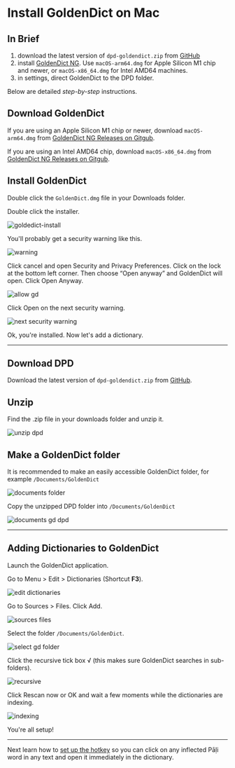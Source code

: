 # Install GoldenDict on Mac

## In Brief

1. download the latest version of `dpd-goldendict.zip` from [GitHub](https://github.com/digitalpalidictionary/dpd-db/releases/latest)
2. install [GoldenDict NG](https://github.com/xiaoyifang/goldendict-ng/releases/latest). Use `macOS-arm64.dmg` for Apple Silicon M1 chip and newer, or `macOS-x86_64.dmg` for Intel AMD64 machines.
3. in settings, direct GoldenDict to the DPD folder.

Below are detailed *step-by-step* instructions. 


## Download GoldenDict

If you are using an Apple Silicon M1 chip or newer, download `macOS-arm64.dmg` from [GoldenDict NG Releases on Gitgub](https://github.com/digitalpalidictionary/dpd-db/releases/latest).

If you are using an Intel AMD64 chip, download `macOS-x86_64.dmg` from [GoldenDict NG Releases on Gitgub](https://github.com/digitalpalidictionary/dpd-db/releases/latest). 


## Install GoldenDict

Double click the `GoldenDict.dmg` file in your Downloads folder.

<!-- <img width="470" alt="download gd" src="../pics/mac-install/download%20gd.png"> -->

Double click the installer.

![goldedict-install](../pics/mac-install/goldendict%20install.png)


You'll probably get a security warning like this. 

![warning](../pics/mac-install/warning.png)

Click cancel and open Security and Privacy Preferences. Click on the lock at the bottom left corner. Then choose “Open anyway” and GoldenDict will open. Click Open Anyway.

![allow gd](../pics/mac-install/allow%20gd.png)

Click Open on the next security warning. 

![next security warning](../pics/mac-install/next%20security%20warning.png)

Ok, you're installed. Now let's add a dictionary. 

-------------------------------------------------

## Download DPD

Download the latest version of `dpd-goldendict.zip` from [GitHub](https://github.com/digitalpalidictionary/dpd-db/releases/latest). 

## Unzip

Find the .zip file in your downloads folder and unzip it.

![unzip dpd](../pics/mac-install/unzip%20dpd.png)

## Make a GoldenDict folder

It is recommended to make an easily accessible GoldenDict folder, for example `/Documents/GoldenDict`

![documents folder](../pics/mac-install/documents%20folder.png)

Copy the unzipped DPD folder into `/Documents/GoldenDict`

![documents gd dpd](../pics/mac-install/documents%20gd%20dpd.png)

-------------------------------------------------

## Adding Dictionaries to GoldenDict

Launch the GoldenDict application.

Go to Menu > Edit > Dictionaries (Shortcut **F3**).

![edit dictionaries](../pics/mac-install/edit%20dictionaries.png)

Go to Sources > Files. Click Add.

![sources files](../pics/mac-install/sources%20files.png)

Select the folder `/Documents/GoldenDict`.

![select gd folder](../pics/mac-install/select%20gd%20folder.png)

Click the recursive tick box √ (this makes sure GoldenDict searches in sub-folders).

![recursive](../pics/mac-install/recursive.png)

Click Rescan now or OK and wait a few moments while the dictionaries are indexing.

![indexing](../pics/mac-install/indexing.png)

You're all setup!

-------------------------------------------------

Next learn how to [set up the hotkey](../goldendict/hotkey.md) so you can click on any inflected Pāḷi word in any text and open it immediately in the dictionary.

